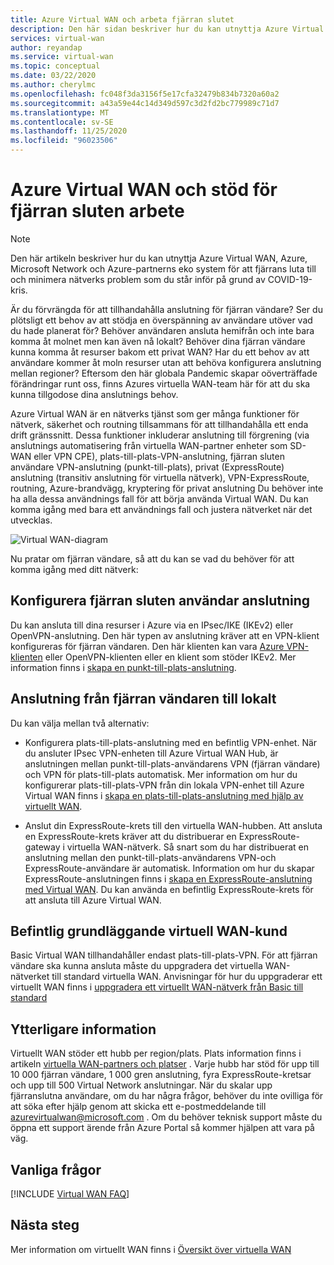 ```yaml
---
title: Azure Virtual WAN och arbeta fjärran slutet
description: Den här sidan beskriver hur du kan utnyttja Azure Virtual WAN för att kunna arbeta med fjärr anslutning på grund av COVID-19 Pandemic.
services: virtual-wan
author: reyandap
ms.service: virtual-wan
ms.topic: conceptual
ms.date: 03/22/2020
ms.author: cherylmc
ms.openlocfilehash: fc048f3da3156f5e17cfa32479b834b7320a60a2
ms.sourcegitcommit: a43a59e44c14d349d597c3d2fd2bc779989c71d7
ms.translationtype: MT
ms.contentlocale: sv-SE
ms.lasthandoff: 11/25/2020
ms.locfileid: "96023506"
---
```

# <a name="azure-virtual-wan-and-supporting-remote-work"></a>Azure Virtual WAN och stöd för fjärran sluten arbete

>[!NOTE]
>Den här artikeln beskriver hur du kan utnyttja Azure Virtual WAN, Azure, Microsoft Network och Azure-partnerns eko system för att fjärrans luta till och minimera nätverks problem som du står inför på grund av COVID-19-kris.
>

Är du förvrängda för att tillhandahålla anslutning för fjärran vändare?
Ser du plötsligt ett behov av att stödja en överspänning av användare utöver vad du hade planerat för?
Behöver användaren ansluta hemifrån och inte bara komma åt molnet men kan även nå lokalt?
Behöver dina fjärran vändare kunna komma åt resurser bakom ett privat WAN?
Har du ett behov av att användare kommer åt moln resurser utan att behöva konfigurera anslutning mellan regioner?
Eftersom den här globala Pandemic skapar oöverträffade förändringar runt oss, finns Azures virtuella WAN-team här för att du ska kunna tillgodose dina anslutnings behov.

Azure Virtual WAN är en nätverks tjänst som ger många funktioner för nätverk, säkerhet och routning tillsammans för att tillhandahålla ett enda drift gränssnitt. Dessa funktioner inkluderar anslutning till förgrening (via anslutnings automatisering från virtuella WAN-partner enheter som SD-WAN eller VPN CPE), plats-till-plats-VPN-anslutning, fjärran sluten användare VPN-anslutning (punkt-till-plats), privat (ExpressRoute) anslutning (transitiv anslutning för virtuella nätverk), VPN-ExpressRoute, routning, Azure-brandvägg, kryptering för privat anslutning Du behöver inte ha alla dessa användnings fall för att börja använda Virtual WAN. Du kan komma igång med bara ett användnings fall och justera nätverket när det utvecklas.

![Virtual WAN-diagram](./media/virtual-wan-about/virtualwan1.png)

Nu pratar om fjärran vändare, så att du kan se vad du behöver för att komma igång med ditt nätverk:

## <a name="set-up-remote-user-connectivity"></a><a name="connectivity"></a>Konfigurera fjärran sluten användar anslutning

Du kan ansluta till dina resurser i Azure via en IPsec/IKE (IKEv2) eller OpenVPN-anslutning. Den här typen av anslutning kräver att en VPN-klient konfigureras för fjärran vändaren. Den här klienten kan vara [Azure VPN-klienten](https://go.microsoft.com/fwlink/?linkid=2117554) eller OpenVPN-klienten eller en klient som stöder IKEv2. Mer information finns i [skapa en punkt-till-plats-anslutning](virtual-wan-point-to-site-portal.md).

## <a name="connectivity-from-the-remote-user-to-on-premises"></a><a name="remote user connectivity"></a>Anslutning från fjärran vändaren till lokalt

Du kan välja mellan två alternativ:

* Konfigurera plats-till-plats-anslutning med en befintlig VPN-enhet. När du ansluter IPsec VPN-enheten till Azure Virtual WAN Hub, är anslutningen mellan punkt-till-plats-användarens VPN (fjärran vändare) och VPN för plats-till-plats automatisk. Mer information om hur du konfigurerar plats-till-plats-VPN från din lokala VPN-enhet till Azure Virtual WAN finns i [skapa en plats-till-plats-anslutning med hjälp av virtuellt WAN](virtual-wan-site-to-site-portal.md).

* Anslut din ExpressRoute-krets till den virtuella WAN-hubben. Att ansluta en ExpressRoute-krets kräver att du distribuerar en ExpressRoute-gateway i virtuella WAN-nätverk. Så snart som du har distribuerat en anslutning mellan den punkt-till-plats-användarens VPN-och ExpressRoute-användare är automatisk. Information om hur du skapar ExpressRoute-anslutningen finns i [skapa en ExpressRoute-anslutning med Virtual WAN](virtual-wan-expressroute-portal.md). Du kan använda en befintlig ExpressRoute-krets för att ansluta till Azure Virtual WAN.

## <a name="existing-basic-virtual-wan-customer"></a><a name="basic vWAN"></a>Befintlig grundläggande virtuell WAN-kund

Basic Virtual WAN tillhandahåller endast plats-till-plats-VPN. För att fjärran vändare ska kunna ansluta måste du uppgradera det virtuella WAN-nätverket till standard virtuella WAN. Anvisningar för hur du uppgraderar ett virtuellt WAN finns i [uppgradera ett virtuellt WAN-nätverk från Basic till standard](upgrade-virtual-wan.md)

## <a name="additional-information"></a><a name="other considerations"></a>Ytterligare information

Virtuellt WAN stöder ett hubb per region/plats. Plats information finns i artikeln [virtuella WAN-partners och platser](virtual-wan-locations-partners.md) . Varje hubb har stöd för upp till 10 000 fjärran vändare, 1 000 gren anslutning, fyra ExpressRoute-kretsar och upp till 500 Virtual Network anslutningar. När du skalar upp fjärranslutna användare, om du har några frågor, behöver du inte ovilliga för att söka efter hjälp genom att skicka ett e-postmeddelande till azurevirtualwan@microsoft.com . Om du behöver teknisk support måste du öppna ett support ärende från Azure Portal så kommer hjälpen att vara på väg.

## <a name="faq"></a><a name="faq"></a>Vanliga frågor

[!INCLUDE [Virtual WAN FAQ](../../includes/virtual-wan-faq-include.md)]

## <a name="next-steps"></a>Nästa steg

Mer information om virtuellt WAN finns i [Översikt över virtuella WAN](virtual-wan-about.md)